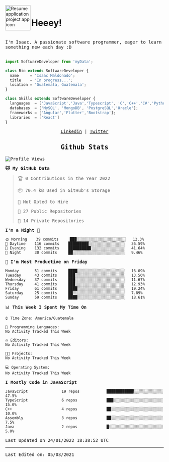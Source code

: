<img align="left" width="80" height="80" src="https://raw.githubusercontent.com/sidbelbase/sidbelbase/master/wave.gif" alt="Resume application project app icon">

# Heeey!
 
</br>
 
<samp>
I'm Isaac. A passionate software programmer, eager to learn something new each day :D
</samp>
</br></br>



```js
import SoftwareDeveloper from 'myData';

class Bio extends SoftwareDeveloper {
  name     = 'Isaac Maldonado';
  title    = 'In progress...';
  location = 'Guatemala, Guatemala';
}

class Skills extends SoftwareDeveloper {
  languages  = ['JavaScript','Java','Typescript', 'C','C++','C#','Python','Assembly','Dart','Go'];
  databases  = ['MySQL', 'MongoDB', 'PostgreSQL','Oracle'];
  frameworks = ['Angular','Flutter','Bootstrap'];
  libraries  = ['React']
}
```

</p>
<samp>
<p align="center">
<a href="www.linkedin.com/in/isaac-maldonado-4745b2194">Linkedin</a> | <a href="https://twitter.com/Anaklusmos99">Twitter</a>
</p>

<h2 align="center"><samp>Github Stats</samp></h2>

<!--START_SECTION:waka-->
![Profile Views](http://img.shields.io/badge/Profile%20Views-3-blue)

**🐱 My GitHub Data** 

> 🏆 0 Contributions in the Year 2022
 > 
> 📦 70.4 kB Used in GitHub's Storage 
 > 
> 🚫 Not Opted to Hire
 > 
> 📜 27 Public Repositories 
 > 
> 🔑 14 Private Repositories  
 > 
**I'm a Night 🦉** 

```text
🌞 Morning    39 commits     ███░░░░░░░░░░░░░░░░░░░░░░   12.3% 
🌆 Daytime    116 commits    █████████░░░░░░░░░░░░░░░░   36.59% 
🌃 Evening    132 commits    ██████████░░░░░░░░░░░░░░░   41.64% 
🌙 Night      30 commits     ██░░░░░░░░░░░░░░░░░░░░░░░   9.46%

```
📅 **I'm Most Productive on Friday** 

```text
Monday       51 commits     ████░░░░░░░░░░░░░░░░░░░░░   16.09% 
Tuesday      43 commits     ███░░░░░░░░░░░░░░░░░░░░░░   13.56% 
Wednesday    37 commits     ███░░░░░░░░░░░░░░░░░░░░░░   11.67% 
Thursday     41 commits     ███░░░░░░░░░░░░░░░░░░░░░░   12.93% 
Friday       61 commits     ████░░░░░░░░░░░░░░░░░░░░░   19.24% 
Saturday     25 commits     ██░░░░░░░░░░░░░░░░░░░░░░░   7.89% 
Sunday       59 commits     ████░░░░░░░░░░░░░░░░░░░░░   18.61%

```


📊 **This Week I Spent My Time On** 

```text
⌚︎ Time Zone: America/Guatemala

💬 Programming Languages: 
No Activity Tracked This Week

🔥 Editors: 
No Activity Tracked This Week

🐱‍💻 Projects: 
No Activity Tracked This Week

💻 Operating System: 
No Activity Tracked This Week

```

**I Mostly Code in JavaScript** 

```text
JavaScript               19 repos            ████████████░░░░░░░░░░░░░   47.5% 
TypeScript               6 repos             ███░░░░░░░░░░░░░░░░░░░░░░   15.0% 
C++                      4 repos             ██░░░░░░░░░░░░░░░░░░░░░░░   10.0% 
Assembly                 3 repos             ██░░░░░░░░░░░░░░░░░░░░░░░   7.5% 
Java                     2 repos             █░░░░░░░░░░░░░░░░░░░░░░░░   5.0%

```



 Last Updated on 24/01/2022 18:38:52 UTC
<!--END_SECTION:waka-->

------

Last Edited on: 05/03/2021

